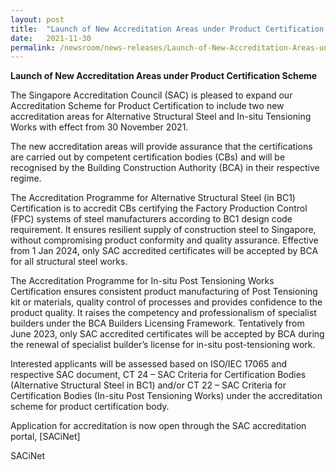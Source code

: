 ```yaml
---
layout: post
title:  "Launch of New Accreditation Areas under Product Certification Scheme"
date:   2021-11-30
permalink: /newsroom/news-releases/Launch-of-New-Accreditation-Areas-under-Product-Certification-Scheme
---
```


**Launch of New Accreditation Areas under Product Certification Scheme**


The Singapore Accreditation Council (SAC) is pleased to expand our Accreditation Scheme for Product Certification to include two new accreditation areas for Alternative Structural Steel and In-situ Tensioning Works with effect from 30 November 2021.



The new accreditation areas will provide assurance that the certifications are carried out by competent certification bodies (CBs) and will be recognised by the Building Construction Authority (BCA) in their respective regime.



The Accreditation Programme for Alternative Structural Steel (in BC1) Certification is to accredit CBs certifying the Factory Production Control (FPC) systems of steel manufacturers according to BC1 design code requirement. It ensures resilient supply of construction steel to Singapore, without compromising product conformity and quality assurance. Effective from 1 Jan 2024, only SAC accredited certificates will be accepted by BCA for all structural steel works.

 

The Accreditation Programme for In-situ Post Tensioning Works Certification ensures consistent product manufacturing of Post Tensioning kit or materials, quality control of processes and provides confidence to the product quality. It raises the competency and professionalism of specialist builders under the BCA Builders Licensing Framework. Tentatively from June 2023, only SAC accredited certificates will be accepted by BCA during the renewal of specialist builder’s license for in-situ post-tensioning work.

 

Interested applicants will be assessed based on ISO/IEC 17065 and respective SAC document, CT 24 – SAC Criteria for Certification Bodies (Alternative Structural Steel in BC1) and/or CT 22 – SAC Criteria for Certification Bodies (In-situ Post Tensioning Works) under the accreditation scheme for product certification body.

 

Application for accreditation is now open through the SAC accreditation portal, [SACiNet]

 SACiNet
 
